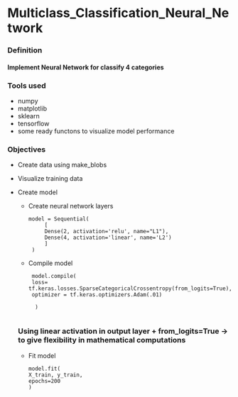 # Multiclass_Classification_Neural_Network

### Definition
#### Implement Neural Network for classify 4 categories

### Tools used 
- numpy
- matplotlib
- sklearn
- tensorflow
- some ready functons to visualize model performance 

### Objectives
- Create data using make_blobs
- Visualize training data
- Create model
   - Create neural network layers
     ```
     model = Sequential(
          [
          Dense(2, activation='relu', name="L1"),
          Dense(4, activation='linear', name='L2')
          ]
      )
      ```
   - Compile model 
     ```
      model.compile(
      loss= tf.keras.losses.SparseCategoricalCrossentropy(from_logits=True),
      optimizer = tf.keras.optimizers.Adam(.01)
  
       )
    
   ### Using linear activation in output layer + from_logits=True -> to give flexibility in mathematical computations 

  - Fit model
    ```
    model.fit(
    X_train, y_train,
    epochs=200
    )
     





























  

